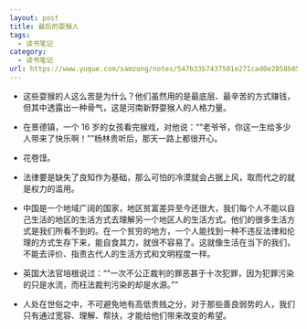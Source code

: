 ```yaml
---
layout: post
title: 最后的耍猴人
tags:
  - 读书笔记
category:
  - 读书笔记
url: https://www.yuque.com/samzong/notes/547b33b7437501e271cad0e2858b0515
---
```


- 这些耍猴的人这么苦是为什么？他们虽然用的是最底层、最辛苦的方式赚钱，但其中透露出一种骨气，这是河南新野耍猴人的人格力量。

- 在景德镇，一个 16 岁的女孩看完猴戏，对他说：““老爷爷，你这一生给多少人带来了快乐啊！””杨林贵听后，那天一路上都很开心。

- 花卷馍。

- 法律要是缺失了良知作为基础，那么可怕的冷漠就会占据上风，取而代之的就是权力的滥用。

- 中国是一个地域广阔的国家，地区贫富差异至今还很大，我们每个人不能以自己生活的地区的生活方式去理解另一个地区人的生活方式。他们的很多生活方式是我们所看不到的。在一个贫穷的地方，一个人能找到一种不违反法律和伦理的方式生存下来，能自食其力，就很不容易了。这就像生活在当下的我们，不能去评价、指责古代人的生活方式和文明程度一样。

- 英国大法官培根说过：““一次不公正裁判的罪恶甚于十次犯罪，因为犯罪污染的只是水流，而枉法裁判污染的却是水源。””

- 人处在世俗之中，不可避免地有高低贵贱之分，对于那些善良弱势的人，我们只有通过宽容、理解、帮扶，才能给他们带来改变的希望。
